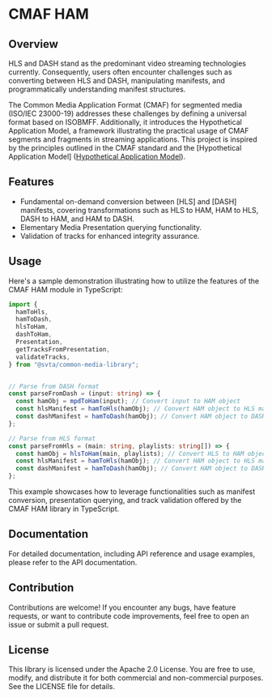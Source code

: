 # CMAF HAM 

## Overview 

HLS and DASH stand as the predominant video streaming technologies currently. Consequently, users often encounter challenges such as converting between HLS and DASH, manipulating manifests, and programmatically understanding manifest structures.

The Common Media Application Format (CMAF) for segmented media (ISO/IEC 23000-19) addresses these challenges by defining a universal format based on ISOBMFF. Additionally, it introduces the Hypothetical Application Model, a framework illustrating the practical usage of CMAF segments and fragments in streaming applications. This project is inspired by the principles outlined in the CMAF standard and the [Hypothetical Application Model] ([Hypothetical Application Model](https://cdn.cta.tech/cta/media/media/resources/standards/cta-5005-a-final.pdf)).

## Features 

* Fundamental on-demand conversion between [HLS] and [DASH] manifests, covering transformations such as HLS to HAM, HAM to HLS, DASH to HAM, and HAM to DASH.
* Elementary Media Presentation querying functionality.
* Validation of tracks for enhanced integrity assurance.

## Usage 

Here's a sample demonstration illustrating how to utilize the features of the CMAF HAM module in TypeScript:


```typescript
import {
  hamToHls,
  hamToDash,
  hlsToHam,
  dashToHam,
  Presentation,
  getTracksFromPresentation,
  validateTracks,
} from "@svta/common-media-library";


// Parse from DASH format
const parseFromDash = (input: string) => {
  const hamObj = mpdToHam(input); // Convert input to HAM object
  const hlsManifest = hamToHls(hamObj); // Convert HAM object to HLS manifest
  const dashManifest = hamToDash(hamObj); // Convert HAM object to DASH manifest
};

// Parse from HLS format
const parseFromHls = (main: string, playlists: string[]) => {
  const hamObj = hlsToHam(main, playlists); // Convert HLS to HAM object
  const hlsManifest = hamToHls(hamObj); // Convert HAM object to HLS manifest
  const dashManifest = hamToDash(hamObj); // Convert HAM object to DASH manifest
};

```

This example showcases how to leverage functionalities such as manifest conversion, presentation querying, and track validation offered by the CMAF HAM library in TypeScript.

## Documentation

For detailed documentation, including API reference and usage examples, please refer to the API documentation.

## Contribution

Contributions are welcome! If you encounter any bugs, have feature requests, or want to contribute code improvements, feel free to open an issue or submit a pull request.

## License

This library is licensed under the Apache 2.0 License. You are free to use, modify, and distribute it for both commercial and non-commercial purposes. See the LICENSE file for details.
